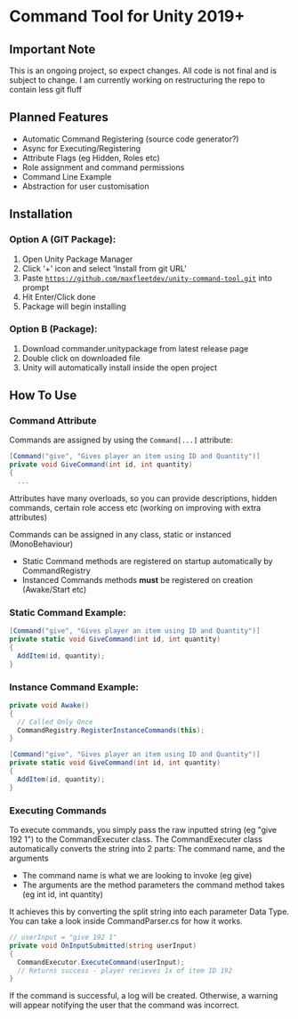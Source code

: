 # Command Tool for Unity 2019+

## Important Note
This is an ongoing project, so expect changes. All code is not final and is subject to change. I am currently working on restructuring the repo to contain less git fluff

## Planned Features
- Automatic Command Registering (source code generator?)
- Async for Executing/Registering
- Attribute Flags (eg Hidden, Roles etc)
- Role assignment and command permissions
- Command Line Example
- Abstraction for user customisation


## Installation
### Option A (GIT Package):
1) Open Unity Package Manager
2) Click '+' icon and select 'Install from git URL'
3) Paste <code>https://github.com/maxfleetdev/unity-command-tool.git</code> into prompt
4) Hit Enter/Click done
5) Package will begin installing

### Option B (Package):
1) Download commander.unitypackage from latest release page
2) Double click on downloaded file
3) Unity will automatically install inside the open project

## How To Use
### Command Attribute
Commands are assigned by using the <code>Command[...]</code> attribute:
```c#
[Command("give", "Gives player an item using ID and Quantity")]
private void GiveCommand(int id, int quantity)
{
  ...
```
Attributes have many overloads, so you can provide descriptions, hidden commands, certain role access etc (working on improving with extra attributes)

Commands can be assigned in any class, static or instanced (MonoBehaviour)
- Static Command methods are registered on startup automatically by CommandRegistry
- Instanced Commands methods **must** be registered on creation (Awake/Start etc)

### Static Command Example:
```c#
[Command("give", "Gives player an item using ID and Quantity")]
private static void GiveCommand(int id, int quantity)
{
  AddItem(id, quantity);
}
```

### Instance Command Example:
```c#
private void Awake()
{
  // Called Only Once
  CommandRegistry.RegisterInstanceCommands(this);
}

[Command("give", "Gives player an item using ID and Quantity")]
private static void GiveCommand(int id, int quantity)
{
  AddItem(id, quantity);
}
```

### Executing Commands
To execute commands, you simply pass the raw inputted string (eg "give 192 1") to the CommandExecuter class.
The CommandExecuter class automatically converts the string into 2 parts: The command name, and the arguments
- The command name is what we are looking to invoke (eg give)
- The arguments are the method parameters the command method takes (eg int id, int quantity)

It achieves this by converting the split string into each parameter Data Type. You can take a look inside CommandParser.cs for how it works.
```c#
// userInput = "give 192 1"
private void OnInputSubmitted(string userInput)
{
  CommandExecutor.ExecuteCommand(userInput);
  // Returns success - player recieves 1x of item ID 192
}
```
If the command is successful, a log will be created. Otherwise, a warning will appear notifying the user that the command was incorrect.
